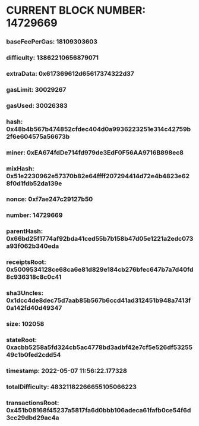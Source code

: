 # CURRENT BLOCK NUMBER: 14729669

### baseFeePerGas: 18109303603
### difficulty: 13862210656879071
### extraData: 0x617369612d65617374322d37
### gasLimit: 30029267
### gasUsed: 30026383
### hash: 0x48b4b567b474852cfdec404d0a9936223251e314c42759b2f6e604575a56673b
### miner: 0xEA674fdDe714fd979de3EdF0F56AA9716B898ec8
### mixHash: 0x51e2230962e57370b82e64ffff207294414d72e4b4823e628f0d1fdb52da139e
### nonce: 0xf7ae247c29127b50
### number: 14729669
### parentHash: 0x66bd25f1774af92bda41ced55b7b158b47d05e1221a2edc073a93f062b340eda
### receiptsRoot: 0x5009534128ce68ca6e81d829e184cb276bfec647b7a7d40fd8c936318c8c0c41
### sha3Uncles: 0x1dcc4de8dec75d7aab85b567b6ccd41ad312451b948a7413f0a142fd40d49347
### size: 102058
### stateRoot: 0xacbb5258a5fd324cb5ac4778bd3adbf42e7cf5e526df5325549c1b0fed2cdd54
### timestamp: 2022-05-07 11:56:22.177328
### totalDifficulty: 48321182266655105066223
### transactionsRoot: 0x451b08168f45237a5817fa6d0bbb106adeca61fafb0ce54f6d3cc29dbd29ac4a
